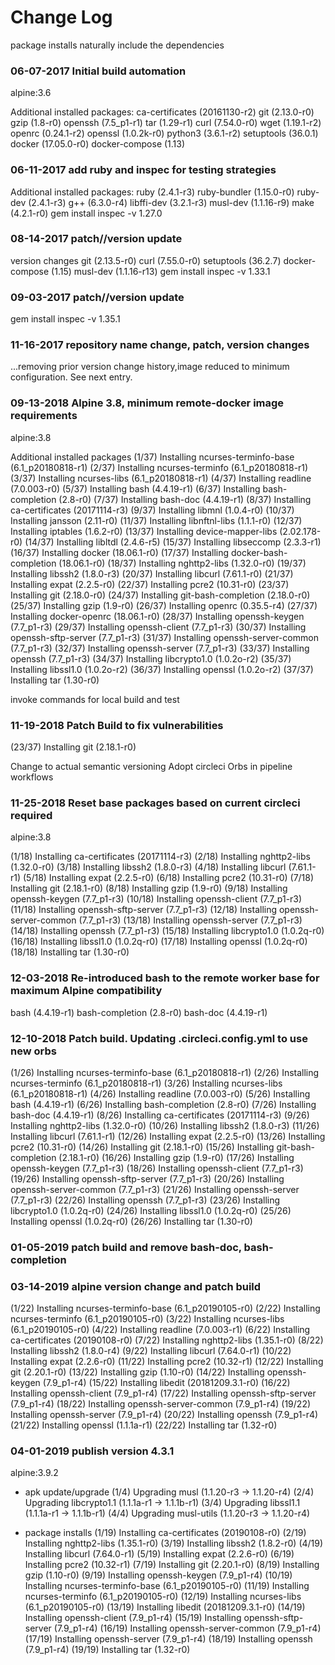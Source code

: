 # Change Log

package installs naturally include the dependencies

### 06-07-2017 Initial build automation

alpine:3.6

Additional installed packages:
ca-certificates (20161130-r2)
git (2.13.0-r0)
gzip (1.8-r0)
openssh (7.5_p1-r1)
tar (1.29-r1)
curl (7.54.0-r0)
wget (1.19.1-r2)
openrc (0.24.1-r2)
openssl (1.0.2k-r0)
python3 (3.6.1-r2)
setuptools (36.0.1)
docker (17.05.0-r0)
docker-compose (1.13)

### 06-11-2017 add ruby and inspec for testing strategies

Additional installed packages:
ruby (2.4.1-r3)
ruby-bundler (1.15.0-r0)
ruby-dev (2.4.1-r3)
g++ (6.3.0-r4)
libffi-dev (3.2.1-r3)
musl-dev (1.1.16-r9)
make (4.2.1-r0)
gem install inspec -v 1.27.0


### 08-14-2017 patch//version update

version changes
git (2.13.5-r0)
curl (7.55.0-r0)
setuptools (36.2.7)
docker-compose (1.15)
musl-dev (1.1.16-r13)
gem install inspec -v 1.33.1

### 09-03-2017 patch//version update

gem install inspec -v 1.35.1

### 11-16-2017 repository name change, patch, version changes

...removing prior version change history,image reduced to minimum configuration. See next entry.

### 09-13-2018 Alpine 3.8, minimum remote-docker image requirements

alpine:3.8

Additional installed packages
(1/37) Installing ncurses-terminfo-base (6.1_p20180818-r1)
(2/37) Installing ncurses-terminfo (6.1_p20180818-r1)
(3/37) Installing ncurses-libs (6.1_p20180818-r1)
(4/37) Installing readline (7.0.003-r0)
(5/37) Installing bash (4.4.19-r1)
(6/37) Installing bash-completion (2.8-r0)
(7/37) Installing bash-doc (4.4.19-r1)
(8/37) Installing ca-certificates (20171114-r3)
(9/37) Installing libmnl (1.0.4-r0)
(10/37) Installing jansson (2.11-r0)
(11/37) Installing libnftnl-libs (1.1.1-r0)
(12/37) Installing iptables (1.6.2-r0)
(13/37) Installing device-mapper-libs (2.02.178-r0)
(14/37) Installing libltdl (2.4.6-r5)
(15/37) Installing libseccomp (2.3.3-r1)
(16/37) Installing docker (18.06.1-r0)
(17/37) Installing docker-bash-completion (18.06.1-r0)
(18/37) Installing nghttp2-libs (1.32.0-r0)
(19/37) Installing libssh2 (1.8.0-r3)
(20/37) Installing libcurl (7.61.1-r0)
(21/37) Installing expat (2.2.5-r0)
(22/37) Installing pcre2 (10.31-r0)
(23/37) Installing git (2.18.0-r0)
(24/37) Installing git-bash-completion (2.18.0-r0)
(25/37) Installing gzip (1.9-r0)
(26/37) Installing openrc (0.35.5-r4)
(27/37) Installing docker-openrc (18.06.1-r0)
(28/37) Installing openssh-keygen (7.7_p1-r3)
(29/37) Installing openssh-client (7.7_p1-r3)
(30/37) Installing openssh-sftp-server (7.7_p1-r3)
(31/37) Installing openssh-server-common (7.7_p1-r3)
(32/37) Installing openssh-server (7.7_p1-r3)
(33/37) Installing openssh (7.7_p1-r3)
(34/37) Installing libcrypto1.0 (1.0.2o-r2)
(35/37) Installing libssl1.0 (1.0.2o-r2)
(36/37) Installing openssl (1.0.2o-r2)
(37/37) Installing tar (1.30-r0)

invoke commands for local build and test

### 11-19-2018 Patch Build to fix vulnerabilities

(23/37) Installing git (2.18.1-r0)

Change to actual semantic versioning
Adopt circleci Orbs in pipeline workflows

### 11-25-2018 Reset base packages based on current circleci required

alpine:3.8

(1/18) Installing ca-certificates (20171114-r3)
(2/18) Installing nghttp2-libs (1.32.0-r0)
(3/18) Installing libssh2 (1.8.0-r3)
(4/18) Installing libcurl (7.61.1-r1)
(5/18) Installing expat (2.2.5-r0)
(6/18) Installing pcre2 (10.31-r0)
(7/18) Installing git (2.18.1-r0)
(8/18) Installing gzip (1.9-r0)
(9/18) Installing openssh-keygen (7.7_p1-r3)
(10/18) Installing openssh-client (7.7_p1-r3)
(11/18) Installing openssh-sftp-server (7.7_p1-r3)
(12/18) Installing openssh-server-common (7.7_p1-r3)
(13/18) Installing openssh-server (7.7_p1-r3)
(14/18) Installing openssh (7.7_p1-r3)
(15/18) Installing libcrypto1.0 (1.0.2q-r0)
(16/18) Installing libssl1.0 (1.0.2q-r0)
(17/18) Installing openssl (1.0.2q-r0)
(18/18) Installing tar (1.30-r0)

### 12-03-2018 Re-introduced bash to the remote worker base for maximum Alpine compatibility

bash (4.4.19-r1)
bash-completion (2.8-r0)
bash-doc (4.4.19-r1)

### 12-10-2018 Patch build. Updating .circleci.config.yml to use new orbs

(1/26) Installing ncurses-terminfo-base (6.1_p20180818-r1)
(2/26) Installing ncurses-terminfo (6.1_p20180818-r1)
(3/26) Installing ncurses-libs (6.1_p20180818-r1)
(4/26) Installing readline (7.0.003-r0)
(5/26) Installing bash (4.4.19-r1)
(6/26) Installing bash-completion (2.8-r0)
(7/26) Installing bash-doc (4.4.19-r1)
(8/26) Installing ca-certificates (20171114-r3)
(9/26) Installing nghttp2-libs (1.32.0-r0)
(10/26) Installing libssh2 (1.8.0-r3)
(11/26) Installing libcurl (7.61.1-r1)
(12/26) Installing expat (2.2.5-r0)
(13/26) Installing pcre2 (10.31-r0)
(14/26) Installing git (2.18.1-r0)
(15/26) Installing git-bash-completion (2.18.1-r0)
(16/26) Installing gzip (1.9-r0)
(17/26) Installing openssh-keygen (7.7_p1-r3)
(18/26) Installing openssh-client (7.7_p1-r3)
(19/26) Installing openssh-sftp-server (7.7_p1-r3)
(20/26) Installing openssh-server-common (7.7_p1-r3)
(21/26) Installing openssh-server (7.7_p1-r3)
(22/26) Installing openssh (7.7_p1-r3)
(23/26) Installing libcrypto1.0 (1.0.2q-r0)
(24/26) Installing libssl1.0 (1.0.2q-r0)
(25/26) Installing openssl (1.0.2q-r0)
(26/26) Installing tar (1.30-r0)

### 01-05-2019 patch build and remove bash-doc, bash-completion

### 03-14-2019 alpine version change and patch build

(1/22) Installing ncurses-terminfo-base (6.1_p20190105-r0)
(2/22) Installing ncurses-terminfo (6.1_p20190105-r0)
(3/22) Installing ncurses-libs (6.1_p20190105-r0)
(4/22) Installing readline (7.0.003-r1)
(6/22) Installing ca-certificates (20190108-r0)
(7/22) Installing nghttp2-libs (1.35.1-r0)
(8/22) Installing libssh2 (1.8.0-r4)
(9/22) Installing libcurl (7.64.0-r1)
(10/22) Installing expat (2.2.6-r0)
(11/22) Installing pcre2 (10.32-r1)
(12/22) Installing git (2.20.1-r0)
(13/22) Installing gzip (1.10-r0)
(14/22) Installing openssh-keygen (7.9_p1-r4)
(15/22) Installing libedit (20181209.3.1-r0)
(16/22) Installing openssh-client (7.9_p1-r4)
(17/22) Installing openssh-sftp-server (7.9_p1-r4)
(18/22) Installing openssh-server-common (7.9_p1-r4)
(19/22) Installing openssh-server (7.9_p1-r4)
(20/22) Installing openssh (7.9_p1-r4)
(21/22) Installing openssl (1.1.1a-r1)
(22/22) Installing tar (1.32-r0)

### 04-01-2019 publish version 4.3.1

alpine:3.9.2

* apk update/upgrade
(1/4) Upgrading musl (1.1.20-r3 -> 1.1.20-r4)
(2/4) Upgrading libcrypto1.1 (1.1.1a-r1 -> 1.1.1b-r1)
(3/4) Upgrading libssl1.1 (1.1.1a-r1 -> 1.1.1b-r1)
(4/4) Upgrading musl-utils (1.1.20-r3 -> 1.1.20-r4)

* package installs
(1/19) Installing ca-certificates (20190108-r0)
(2/19) Installing nghttp2-libs (1.35.1-r0)
(3/19) Installing libssh2 (1.8.2-r0)
(4/19) Installing libcurl (7.64.0-r1)
(5/19) Installing expat (2.2.6-r0)
(6/19) Installing pcre2 (10.32-r1)
(7/19) Installing git (2.20.1-r0)
(8/19) Installing gzip (1.10-r0)
(9/19) Installing openssh-keygen (7.9_p1-r4)
(10/19) Installing ncurses-terminfo-base (6.1_p20190105-r0)
(11/19) Installing ncurses-terminfo (6.1_p20190105-r0)
(12/19) Installing ncurses-libs (6.1_p20190105-r0)
(13/19) Installing libedit (20181209.3.1-r0)
(14/19) Installing openssh-client (7.9_p1-r4)
(15/19) Installing openssh-sftp-server (7.9_p1-r4)
(16/19) Installing openssh-server-common (7.9_p1-r4)
(17/19) Installing openssh-server (7.9_p1-r4)
(18/19) Installing openssh (7.9_p1-r4)
(19/19) Installing tar (1.32-r0)
